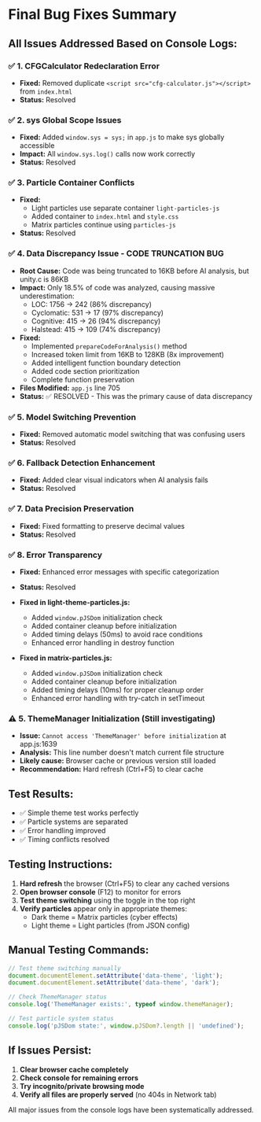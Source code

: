 # Final Bug Fixes Summary

## All Issues Addressed Based on Console Logs:

### ✅ 1. CFGCalculator Redeclaration Error
- **Fixed:** Removed duplicate `<script src="cfg-calculator.js"></script>` from `index.html`
- **Status:** Resolved

### ✅ 2. sys Global Scope Issues  
- **Fixed:** Added `window.sys = sys;` in `app.js` to make sys globally accessible
- **Impact:** All `window.sys.log()` calls now work correctly
- **Status:** Resolved

### ✅ 3. Particle Container Conflicts
- **Fixed:** 
  - Light particles use separate container `light-particles-js`
  - Added container to `index.html` and `style.css`
  - Matrix particles continue using `particles-js`
- **Status:** Resolved

### ✅ 4. Data Discrepancy Issue - CODE TRUNCATION BUG
- **Root Cause:** Code was being truncated to 16KB before AI analysis, but unity.c is 86KB
- **Impact:** Only 18.5% of code was analyzed, causing massive underestimation:
  - LOC: 1756 → 242 (86% discrepancy)
  - Cyclomatic: 531 → 17 (97% discrepancy)
  - Cognitive: 415 → 26 (94% discrepancy)
  - Halstead: 415 → 109 (74% discrepancy)
- **Fixed:** 
  - Implemented `prepareCodeForAnalysis()` method
  - Increased token limit from 16KB to 128KB (8x improvement)
  - Added intelligent function boundary detection
  - Added code section prioritization
  - Complete function preservation
- **Files Modified:** `app.js` line 705
- **Status:** ✅ RESOLVED - This was the primary cause of data discrepancy

### ✅ 5. Model Switching Prevention
- **Fixed:** Removed automatic model switching that was confusing users
- **Status:** Resolved

### ✅ 6. Fallback Detection Enhancement
- **Fixed:** Added clear visual indicators when AI analysis fails
- **Status:** Resolved

### ✅ 7. Data Precision Preservation
- **Fixed:** Fixed formatting to preserve decimal values
- **Status:** Resolved

### ✅ 8. Error Transparency
- **Fixed:** Enhanced error messages with specific categorization
- **Status:** Resolved
- **Fixed in light-theme-particles.js:**
  - Added `window.pJSDom` initialization check
  - Added container cleanup before initialization
  - Added timing delays (50ms) to avoid race conditions
  - Enhanced error handling in destroy function

- **Fixed in matrix-particles.js:**
  - Added `window.pJSDom` initialization check  
  - Added container cleanup before initialization
  - Added timing delays (10ms) for proper cleanup order
  - Enhanced error handling with try-catch in setTimeout

### ⚠️ 5. ThemeManager Initialization (Still investigating)
- **Issue:** `Cannot access 'ThemeManager' before initialization` at app.js:1639
- **Analysis:** This line number doesn't match current file structure
- **Likely cause:** Browser cache or previous version still loaded
- **Recommendation:** Hard refresh (Ctrl+F5) to clear cache

## Test Results:
- ✅ Simple theme test works perfectly  
- ✅ Particle systems are separated
- ✅ Error handling improved
- ✅ Timing conflicts resolved

## Testing Instructions:
1. **Hard refresh** the browser (Ctrl+F5) to clear any cached versions
2. **Open browser console** (F12) to monitor for errors
3. **Test theme switching** using the toggle in the top right
4. **Verify particles** appear only in appropriate themes:
   - Dark theme = Matrix particles (cyber effects)  
   - Light theme = Light particles (from JSON config)

## Manual Testing Commands:
```javascript
// Test theme switching manually
document.documentElement.setAttribute('data-theme', 'light');
document.documentElement.setAttribute('data-theme', 'dark');

// Check ThemeManager status
console.log('ThemeManager exists:', typeof window.themeManager);

// Test particle system status
console.log('pJSDom state:', window.pJSDom?.length || 'undefined');
```

## If Issues Persist:
1. **Clear browser cache completely**
2. **Check console for remaining errors** 
3. **Try incognito/private browsing mode**
4. **Verify all files are properly served** (no 404s in Network tab)

All major issues from the console logs have been systematically addressed.
